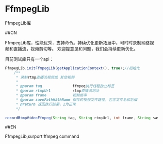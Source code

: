 # FfmpegLib
FfmpegLib库

##CN

FfmpegLib库，性能优秀，支持命令。持续优化更新拓展中，可时时录制网络视频和直播流，视频剪切等。
欢迎提意见和问题，我们会持续更新优化。

目前测试库只有一个api：

```java
FfmpegLib.initFfmpegLib(getApplicationContext(), true);//初始化
    /**
     * 录制rtmp直播流视频或 其他视频
     *
     * @param tag              ffmpeg执行线程独立标签
     * @param rtmpUrl          rtmp直播流地址
     * @param frame            视频帧率
     * @param savePathWithName 保存的视频文件路径，包含文件名和后缀
     * @return 返回执行结果，1为正常
     */
     
recordRtmpVideoFfmpeg(String tag, String rtmpUrl, int frame, String savePathWithName);//录制视频

```

##EN

FfmpegLib,surport ffmpeg command
